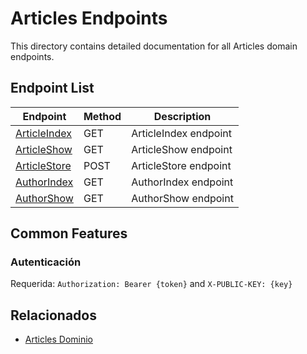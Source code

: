 # Articles Endpoints

This directory contains detailed documentation for all Articles domain endpoints.

## Endpoint List

| Endpoint | Method | Description |
| -------- | ------ | ----------- |
| [ArticleIndex](./ArticleIndex.md) | GET | ArticleIndex endpoint |
| [ArticleShow](./ArticleShow.md) | GET | ArticleShow endpoint |
| [ArticleStore](./ArticleStore.md) | POST | ArticleStore endpoint |
| [AuthorIndex](./AuthorIndex.md) | GET | AuthorIndex endpoint |
| [AuthorShow](./AuthorShow.md) | GET | AuthorShow endpoint |

## Common Features

### Autenticación

Requerida: `Authorization: Bearer {token}` and `X-PUBLIC-KEY: {key}`

## Relacionados

- [Articles Dominio](../README.md)
